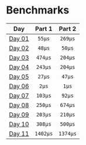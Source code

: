 # Benchmarks
|           Day            |  Part 1  |  Part 2  |
|:------------------------:|:--------:|:--------:|
| [Day 01](./src/day01.rs) |  `55µs`  | `269µs`  |
| [Day 02](./src/day02.rs) |  `48µs`  |  `50µs`  |
| [Day 03](./src/day03.rs) | `474µs`  | `204µs`  |
| [Day 04](./src/day04.rs) | `243µs`  | `204µs`  |
| [Day 05](./src/day05.rs) |  `27µs`  |  `47µs`  |
| [Day 06](./src/day06.rs) |  `2µs`   |  `1µs`   |
| [Day 07](./src/day07.rs) | `103µs`  |  `92µs`  |
| [Day 08](./src/day08.rs) | `250µs`  | `674µs`  |
| [Day 09](./src/day09.rs) | `203µs`  | `210µs`  |
| [Day 10](./src/day10.rs) | `308µs`  | `500µs`  |
| [Day 11](./src/day11.rs) | `1402µs` | `1374µs` |